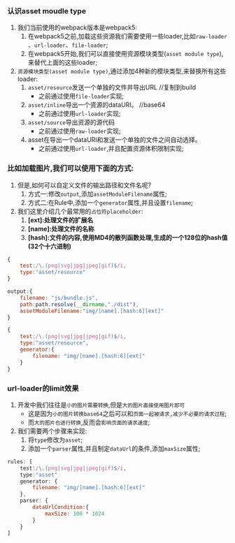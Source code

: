 ### 认识asset moudle type
1. 我们当前使用的webpack版本是webpack5:
    1. 在webpack5之前,加载这些资源我们需要使用一些loader,比如`raw-loader` 、`url-loader`、`file-loader`;
    2. 在webpack5开始,我们可以直接使用资源模块类型(`asset module type`),来替代上面的这些loader;
2. `资源模块类型(asset module type)`,通过添加4种新的模块类型,来替换所有这些loader:
    1. `asset/resource`发送一个单独的文件并导出URL //复制到build
        - 之前通过使用`file-loader`实现;
    2. `asset/inline`导出一个资源的dataURI。 //base64
        - 之前通过使用`url-loader`实现;
    3. `asset/source`导出资源的源代码
        - 之前通过使用`raw-loader`实现;
    4. asset在导出一个dataURI和发送一个单独的文件之间自动选择。
        - 之前通过使用`url-loader`,并且配置资源体积限制实现;

### 比如加载图片,我们可以使用下面的方式:
1. 但是,如何可以自定义文件的输出路径和文件名呢?
    1. 方式一:修改`output`,添加`assetModuleFilename`属性;
    2. 方式二:在Rule中,添加一个`generator`属性,并且设置`filename`;
2. 我们这里介绍几个最常用的`占位符placeholder`:
    1. **[ext]:处理文件的扩展名**
    2. **[name]:处理文件的名称**
    3. **[hash]:文件的内容,使用MD4的散列函数处理,生成的一个128位的hash值(32个十六进制)**

```js
{
    test:/\.(png|svg|jpg|jpeg|gif)$/i,
    type:"asset/resource"
}

output:{
    filename: "js/bundle.js",
    path:path.resolve(__dirname,"./dist"),
    assetModuleFilename:"img/[name].[hash:6][ext]"
}

{
    test:/\.(png|svg|jpg|jpeg|gif)$/i,
    type:"asset/resource",
    generator:{
        filename: "img/[name].[hash:6][ext]"
    }
}
```

### url-loader的limit效果
1. 开发中我们往往是`小的图片需要转换`,但是`大的图片直接使用图片即可`
    - 这是因为`小的图片转换base64`之后可以和`页面一起被请求,减少不必要的请求过程`;
    - 而`大的图片也进行转换`,反而会`影响页面的请求速度`;
2. 我们需要两个步骤来实现:
    1. 将`type`修改为`asset`;
    2. 添加一个`parser`属性,并且制定`dataUrl`的条件,添加`maxSize`属性;

```js
rules: [
    test:/\.(png|svg|jpg|jpeg|gif)$/i,
    type:"asset"
    generator: {
        filename: "img/[name].[hash:6][ext]"
    },
    parser: {
        dataUrlCondition:{ 
            maxSize: 100 * 1024
        }
    }
]
```


